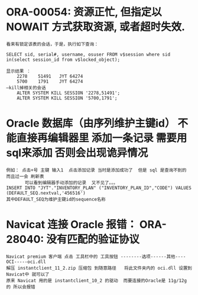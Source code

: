 # ORA-00054: 资源正忙, 但指定以 NOWAIT 方式获取资源, 或者超时失效.
    看来有锁定该表的会话，于是，执行如下查询：
    
    SELECT sid, serial#, username, osuser FROM v$session where sid  in(select session_id from v$locked_object);
    
    显示结果 ：
        2278	51491	JYT	64274
        5700	1791	JYT	64274
    –kill掉相关的会话
        ALTER SYSTEM KILL SESSION '2278,51491';
        ALTER SYSTEM KILL SESSION '5700,1791';
    
    
#  Oracle  数据库（由序列维护主键id） 不能直接再编辑器里 添加一条记录  需要用sql来添加 否则会出现诡异情况
    例如： 点击+号 主键 输入1  点击添加记录 当时是添加成功了  但是 sql 是查询不到的  而且过一会 刷新表
           可以看到编辑器手动添加的记录  又不见了。。。
    INSERT INTO "JYT"."INVENTORY_PLAN" ("INVENTORY_PLAN_ID","CODE") VALUES (DEFAULT_SEQ.nextval,'456516')
    其中DEFAULT_SEQ为维护主键id的sequence名称
    
    
    
# Navicat 连接 Oracle 报错：  ORA-28040: 没有匹配的验证协议
    Navicat premium 客户端 点击 工具栏中的 工具按钮 --------选项------其他----OCI-----oci.dll
    解压 instantclient_11_2.zip 压缩包 到随意路径   将此文件夹内的 oci.dll 设置到 Navicat中 就可以了
    原来 Navicat 用的是 instantclient_10_2 的驱动  而要连接的Oracle是 11g/12g 的 所以会报错